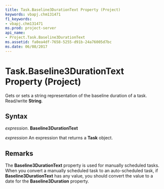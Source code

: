```yaml
---
title: Task.Baseline3DurationText Property (Project)
keywords: vbapj.chm131471
f1_keywords:
- vbapj.chm131471
ms.prod: project-server
api_name:
- Project.Task.Baseline3DurationText
ms.assetid: fa0ea4df-7658-5255-d91b-24a76005d7bc
ms.date: 06/08/2017
---
```



# Task.Baseline3DurationText Property (Project)

Gets or sets a string representation of the baseline duration of a task. Read/write  **String**.


## Syntax

 _expression_. **Baseline3DurationText**

 _expression_ An expression that returns a **Task** object.


## Remarks

The  **Baseline3DurationText** property is used for manually scheduled tasks. When you convert a manually scheduled task to an auto-scheduled task, if **Baseline3DurationText** has any value, you should convert the value to a date for the **Baseline3Duration** property.


